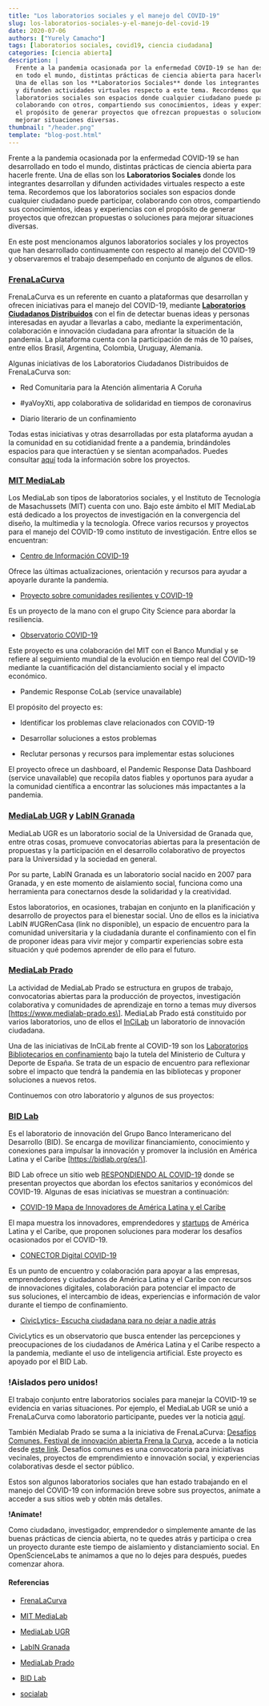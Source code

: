 ```yaml
---
title: "Los laboratorios sociales y el manejo del COVID-19"
slug: los-laboratorios-sociales-y-el-manejo-del-covid-19
date: 2020-07-06
authors: ["Yurely Camacho"]
tags: [laboratorios sociales, covid19, ciencia ciudadana]
categories: [ciencia abierta]
description: |
  Frente a la pandemia ocasionada por la enfermedad COVID-19 se han desarrollado
  en todo el mundo, distintas prácticas de ciencia abierta para hacerle frente.
  Una de ellas son los **Laboratorios Sociales** donde los integrantes desarrollan
  y difunden actividades virtuales respecto a este tema. Recordemos que los
  laboratorios sociales son espacios donde cualquier ciudadano puede participar,
  colaborando con otros, compartiendo sus conocimientos, ideas y experiencias con
  el propósito de generar proyectos que ofrezcan propuestas o soluciones para
  mejorar situaciones diversas.
thumbnail: "/header.png"
template: "blog-post.html"
---
```


Frente a la pandemia ocasionada por la enfermedad COVID-19 se han desarrollado
en todo el mundo, distintas prácticas de ciencia abierta para hacerle frente.
Una de ellas son los **Laboratorios Sociales** donde los integrantes desarrollan
y difunden actividades virtuales respecto a este tema. Recordemos que los
laboratorios sociales son espacios donde cualquier ciudadano puede participar,
colaborando con otros, compartiendo sus conocimientos, ideas y experiencias con
el propósito de generar proyectos que ofrezcan propuestas o soluciones para
mejorar situaciones diversas.

<!-- TEASER_END -->

En este post mencionamos algunos laboratorios sociales y los proyectos que han
desarrollado continuamente con respecto al manejo del COVID-19 y observaremos el
trabajo desempeñado en conjunto de algunos de ellos.

### [FrenaLaCurva](https://frenalacurva.net/)

FrenaLaCurva es un referente en cuanto a plataformas que desarrollan y ofrecen
iniciativas para el manejo del COVID-19, mediante
[**Laboratorios Ciudadanos Distribuidos**](https://frenalacurva.net/laboratorios-ciudadanos/)
con el fin de detectar buenas ideas y personas interesadas en ayudar a llevarlas
a cabo, mediante la experimentación, colaboración e innovación ciudadana para
afrontar la situación de la pandemia. La plataforma cuenta con la participación
de más de 10 países, entre ellos Brasil, Argentina, Colombia, Uruguay, Alemania.

Algunas iniciativas de los Laboratorios Ciudadanos Distribuidos de FrenaLaCurva
son:

- Red Comunitaria para la Atención alimentaria A Coruña

- #yaVoyXti, app colaborativa de solidaridad en tiempos de coronavirus

- Diario literario de un confinamiento

Todas estas iniciativas y otras desarrolladas por esta plataforma ayudan a la
comunidad en su cotidianidad frente a a pandemia, brindándoles espacios para que
interactúen y se sientan acompañados. Puedes consultar
[aquí](https://drive.google.com/drive/folders/1zDYuT0bf0MAGD15bmYsxIBpDEhwbf16P)
toda la información sobre los proyectos.

### [MIT MediaLab](https://www.media.mit.edu/)

Los MediaLab son tipos de laboratorios sociales, y el Instituto de Tecnología de
Masachussets (MIT) cuenta con uno. Bajo este ámbito el MIT MediaLab está
dedicado a los proyectos de investigación en la convergencia del diseño, la
multimedia y la tecnología. Ofrece varios recursos y proyectos para el manejo
del COVID-19 como instituto de investigación. Entre ellos se encuentran:

- [Centro de Información COVID-19](https://covid19.mit.edu/)

Ofrece las últimas actualizaciones, orientación y recursos para ayudar a
apoyarle durante la pandemia.

- [Proyecto sobre comunidades resilientes y COVID-19](https://www.media.mit.edu/projects/resilient-communities-and-covid19/overview/)

Es un proyecto de la mano con el grupo City Science para abordar la resiliencia.

- [Observatorio COVID-19](https://c19observatory.media.mit.edu/)

Este proyecto es una colaboración del MIT con el Banco Mundial y se refiere al
seguimiento mundial de la evolución en tiempo real del COVID-19 mediante la
cuantificación del distanciamiento social y el impacto económico.

- Pandemic Response CoLab (service unavailable)

El propósito del proyecto es:

- Identificar los problemas clave relacionados con COVID-19

- Desarrollar soluciones a estos problemas

- Reclutar personas y recursos para implementar estas soluciones

El proyecto ofrece un dashboard, el
Pandemic Response Data Dashboard (service unavailable) que
recopila datos fiables y oportunos para ayudar a la comunidad científica a
encontrar las soluciones más impactantes a la pandemia.

### [MediaLab UGR](https://medialab.ugr.es) y [LabIN Granada](https://labingranada.org/)

MediaLab UGR es un laboratorio social de la Universidad de Granada que, entre
otras cosas, promueve convocatorias abiertas para la presentación de propuestas
y la participación en el desarrollo colaborativo de proyectos para la
Universidad y la sociedad en general.

Por su parte, LabIN Granada es un laboratorio social nacido en 2007 para
Granada, y en este momento de aislamiento social, funciona como una herramienta
para conectarnos desde la solidaridad y la creatividad.

Estos laboratorios, en ocasiones, trabajan en conjunto en la planificación y
desarrollo de proyectos para el bienestar social. Uno de ellos es la iniciativa
LabIN #UGRenCasa (link no disponible), un espacio de encuentro
para la comunidad universitaria y la ciudadanía durante el confinamiento con el
fin de proponer ideas para vivir mejor y compartir experiencias sobre esta
situación y qué podemos aprender de ello para el futuro.

### [MediaLab Prado](https://www.medialab-prado.es)

La actividad de MediaLab Prado se estructura en grupos de trabajo, convocatorias
abiertas para la producción de proyectos, investigación colaborativa y
comunidades de aprendizaje en torno a temas muy diversos
\[https://www.medialab-prado.es\]. MediaLab Prado está constituido por varios
laboratorios, uno de ellos el
[InCiLab](https://www.medialab-prado.es/laboratorios/incilab) un laboratorio de
innovación ciudadana.

Una de las iniciativas de InCiLab frente al COVID-19 son los
[Laboratorios Bibliotecarios en confinamiento](https://www.culturaydeporte.gob.es/cultura/areas/bibliotecas/mc/laboratorios-bibliotecarios/jornadas/confinamiento.html)
bajo la tutela del Ministerio de Cultura y Deporte de España. Se trata de un
espacio de encuentro para reflexionar sobre el impacto que tendrá la pandemia en
las bibliotecas y proponer soluciones a nuevos retos.

Continuemos con otro laboratorio y algunos de sus proyectos:

### [BID Lab](https://bidlab.org/es/)

Es el laboratorio de innovación del Grupo Banco Interamericano del Desarrollo
(BID). Se encarga de movilizar financiamiento, conocimiento y conexiones para
impulsar la innovación y promover la inclusión en América Latina y el Caribe
\[https://bidlab.org/es/\].

BID Lab ofrece un sitio web
[RESPONDIENDO AL COVID-19](https://bidlab.org/es/coronavirus) donde se presentan
proyectos que abordan los efectos sanitarios y económicos del COVID-19. Algunas
de esas iniciativas se muestran a continuación:

- [COVID-19 Mapa de Innovadores de América Latina y el Caribe](https://bidlab.org/es/map-LAC-innovators-Covid-19)

El mapa muestra los innovadores, emprendedores y
[startups](https://es.wikipedia.org/wiki/Empresa_emergente) de América Latina y
el Caribe, que proponen soluciones para moderar los desafíos ocasionados por el
COVID-19.

- [CONECTOR Digital COVID-19](https://bidlab.org/es/conector-digital/inicio)

Es un punto de encuentro y colaboración para apoyar a las empresas,
emprendedores y ciudadanos de América Latina y el Caribe con recursos de
innovaciones digitales, colaboración para potenciar el impacto de
sus soluciones, el intercambio de ideas, experiencias e información de valor
durante el tiempo de confinamiento.

- [CivicLytics- Escucha ciudadana para no dejar a nadie atrás](https://covid19-civiclytics.citibeats.com/#/)

CivicLytics es un observatorio que busca entender las percepciones y
preocupaciones de los ciudadanos de América Latina y el Caribe respecto a la
pandemia, mediante el uso de inteligencia artificial. Este proyecto es apoyado
por el BID Lab.

### !Aislados pero unidos!

El trabajo conjunto entre laboratorios sociales para manejar la COVID-19 se
evidencia en varias situaciones. Por ejemplo, el MediaLab UGR se unió a
FrenaLaCurva como laboratorio participante, puedes ver la noticia
[aquí](https://medialab.ugr.es/noticias/medialab-ugr-se-une-a-frenalacurva-net-una-iniciativa-para-hacer-frente-a-la-crisis-del-covid-19/).

También Medialab Prado se suma a la iniciativa de FrenaLaCurva:
[Desafíos Comunes. Festival de innovación abierta Frena la Curva](https://frenalacurva.net/desafios-comunes/),
accede a la noticia desde
[este link](https://www.medialab-prado.es/noticias/desafios-comunes-festival-de-innovacion-abierta-frena-la-curva-proyectos-seleccionados).
Desafíos comunes es una convocatoria para iniciativas vecinales, proyectos de
emprendimiento e innovación social, y experiencias colaborativas desde el sector
público.

Estos son algunos laboratorios sociales que han estado trabajando en el manejo
del COVID-19 con información breve sobre sus proyectos, anímate a acceder a sus
sitios web y obtén más detalles.

**!Anímate!**

Como ciudadano, investigador, emprendedor o simplemente amante de las buenas
prácticas de ciencia abierta, no te quedes atrás y participa o crea un proyecto
durante este tiempo de aislamiento y distanciamiento social. En OpenScienceLabs
te animamos a que no lo dejes para después, puedes comenzar ahora.

#### Referencias

- [FrenaLaCurva](https://frenalacurva.net/)

- [MIT MediaLab](https://www.media.mit.edu/)

- [MediaLab UGR](https://medialab.ugr.es)

- [LabIN Granada](https://labingranada.org/)

- [MediaLab Prado](https://www.medialab-prado.es)

- [BID Lab](https://bidlab.org/es/)

- [socialab](https://socialab.com)
